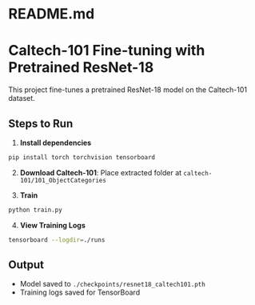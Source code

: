 # README.md
# Caltech-101 Fine-tuning with Pretrained ResNet-18

This project fine-tunes a pretrained ResNet-18 model on the Caltech-101 dataset.

## Steps to Run

1. **Install dependencies**
```bash
pip install torch torchvision tensorboard
```

2. **Download Caltech-101**: Place extracted folder at `caltech-101/101_ObjectCategories`

3. **Train**
```bash
python train.py
```

4. **View Training Logs**
```bash
tensorboard --logdir=./runs
```

## Output
- Model saved to `./checkpoints/resnet18_caltech101.pth`
- Training logs saved for TensorBoard
